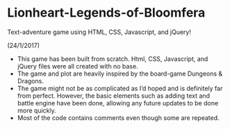 # Lionheart-Legends-of-Bloomfera
Text-adventure game using HTML, CSS, Javascript, and jQuery!

(24/1/2017) 
-	This game has been built from scratch. Html, CSS, Javascript, and jQuery files were all created with no base.
-	The game and plot are heavily inspired by the board-game Dungeons & Dragons.
-	The game might not be as complicated as I’d hoped and is definitely far from perfect. However, the basic elements such as adding text and battle engine have been done, allowing any future updates to be done more quickly.
-	Most of the code contains comments even though some are repeated.
